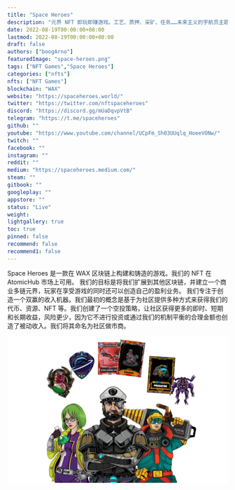 ```yaml
---
title: "Space Heroes"
description: "元界 NFT 即玩即赚游戏。工艺、质押、采矿、任务……未来主义的宇航员主题，有很多有趣的游戏模式。"
date: 2022-08-19T00:00:00+08:00
lastmod: 2022-08-19T00:00:00+08:00
draft: false
authors: ["boogArno"]
featuredImage: "space-heroes.png"
tags: ["NFT Games","Space Heroes"]
categories: ["nfts"]
nfts: ["NFT Games"]
blockchain: "WAX"
website: "https://spaceheroes.world/"
twitter: "https://twitter.com/nftspaceheroes"
discord: "https://discord.gg/mUaDqvpVtB"
telegram: "https://t.me/spaceheroes"
github: ""
youtube: "https://www.youtube.com/channel/UCpFm_Sh03UUqlq_HoeeVONw/"
twitch: ""
facebook: ""
instagram: ""
reddit: ""
medium: "https://spaceheroes.medium.com/"
steam: ""
gitbook: ""
googleplay: ""
appstore: ""
status: "Live"
weight: 
lightgallery: true
toc: true
pinned: false
recommend: false
recommend1: false
---
```

Space Heroes 是一款在 WAX 区块链上构建和铸造的游戏。我们的 NFT 在 AtomicHub 市场上可用。
我们的目标是将我们扩展到其他区块链，并建立一个商业多链元界，玩家在享受游戏的同时还可以创造自己的盈利业务。
我们专注于创造一个双赢的收入机器。我们最初的概念是基于为社区提供多种方式来获得我们的代币、资源、NFT 等。我们创建了一个空投策略，让社区获得更多的即时、短期和长期收益，风险更少，因为它不进行投资或通过我们的机制平衡的合理金额也创造了被动收入。我们将其命名为社区做市商。

![spaceheroes-dapp-games-wax-image1_a2c04aeacd9c98ab091f8ccd24a11256](spaceheroes-dapp-games-wax-image1_a2c04aeacd9c98ab091f8ccd24a11256.png)